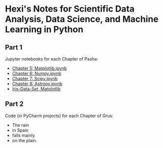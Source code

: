 # Hexi's Notes for Scientific Data Analysis, Data Science, and Machine Learning in Python

## Part 1

Jupyter notebooks for each Chapter of Pasha:

* [Chapter 5: Matplotlib.ipynb](./Astropython/Chapter-5-Matplotlib.ipynb)
* [Chapter 6: Numpy.ipynb](./Astropython/Chapter-6-Numpy.ipynb)
* [Chapter 7: Scipy.ipynb](./Astropython/Chapter-7-Scipy.ipynb)
* [Chapter 8: Astropy.ipynb](./Astropython/Chapter-8-Astropy.ipynb)
* [Iris-Data-Set, Matplotlib](./Astropython/Iris-Data-Set-Matplotlib.ipynb)

## Part 2

Code (in PyCharm projects) for each Chapter of Grus:

* The rain
* in Spain
* falls mainly
* on the plain.
